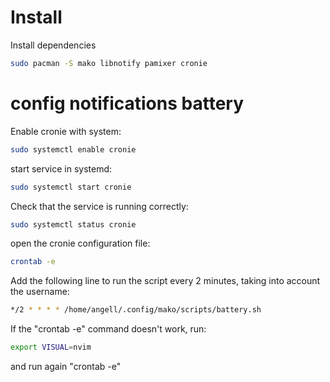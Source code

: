 #   Install

Install dependencies
```sh
sudo pacman -S mako libnotify pamixer cronie
```

# config notifications battery

Enable cronie with system:
```sh
sudo systemctl enable cronie
```

start service in systemd:
```sh
sudo systemctl start cronie 
```

Check that the service is running correctly:
```sh
sudo systemctl status cronie 
```

open the cronie configuration file:
```sh
crontab -e
```

Add the following line to run the script every 2 minutes, taking into account the username:
```sh
*/2 * * * * /home/angell/.config/mako/scripts/battery.sh
```

If the "crontab -e" command doesn't work, run:
```sh
export VISUAL=nvim
```
and run again "crontab -e"

